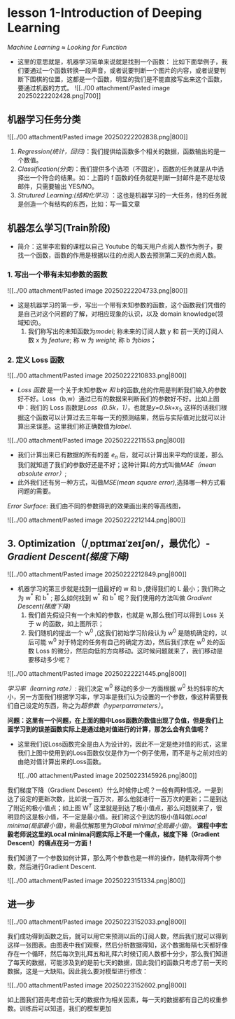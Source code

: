 # lesson 1-Introduction of Deeping Learning 

*Machine Learning ≈ Looking for Function*
- 这里的意思就是，机器学习简单来说就是找到一个函数：
   比如下面举例子，我们要通过一个函数转换一段声音，或者说要判断一个图片的内容，或者说要判断下围棋的位置，这都是一个函数，明显的我们是不能直接写出来这个函数，要通过机器的方式。
  ![[../00 attachment/Pasted image 20250222202428.png|700]]

## 机器学习任务分类

![[../00 attachment/Pasted image 20250222202838.png|800]]

1. *Regression(统计，回归)*：我们提供给函数多个相关的数据，函数输出的是一个数值。
2. *Classification(分类)*：我们提供多个选项（不固定），函数的任务就是从中选择出一个符合的结果。如：上面的 f 函数的任务就是判断一封邮件是不是垃圾邮件，只需要输出 YES/NO。
3. *Strutured Learning:(结构化学习)* ：这也是机器学习的一大任务，他的任务就是创造一个有结构的东西，比如：写一篇文章

## 机器怎么学习(Train阶段)

- 简介：这里李宏毅的课程以自己 Youtube 的每天用户点阅人数作为例子，要找一个函数，函数的作用是根据以往的点阅人数去预测第二天的点阅人数。

### 1. 写出一个带有未知参数的函数

![[../00 attachment/Pasted image 20250222204733.png|800]]

- 这是机器学习的第一步，写出一个带有未知参数的函数，这个函数我们凭借的是自己对这个问题的了解，对相应现象的认识，以及 domain knowledge(领域知识)。
  1. 我们称写出的未知函数为*model*; 称未来的订阅人数 y 和 前一天的订阅人数 x 为 *feature*; 称 w 为 *weight*; 称 b 为*bias*；

### 2. 定义 Loss 函数

![[../00 attachment/Pasted image 20250222210833.png|800]]

- *Loss 函数* 是一个关于未知参数*w 和 b*的函数,他的作用是判断我们输入的参数好不好。Loss（b,w）通过已有的数据来判断我们的参数好不好。比如上图中：我们的 Loss 函数是*Loss（0.5k，1）*，也就是*y=0.5k+x<sub>1</sub>*, 这样的话我们根据这个函数可以计算过去三年每一天的预测结果，然后与实际值对比就可以计算出来误差。这里我们称正确数值为*label*.

![[../00 attachment/Pasted image 20250222211553.png|800]]

- 我们计算出来已有数据的所有的差 *e<sub>n</sub>* 后，就可以计算出来平均的误差，那么我们就知道了我们的参数好还是不好；这种计算*L*的方式叫做*MAE（mean absolute error）*;
- 此外我们还有另一种方式，叫做*MSE(mean square error)*,选择哪一种方式看问题的需要。

*Error Surface*: 我们由不同的参数得到的效果画出来的等高线图，

![[../00 attachment/Pasted image 20250222212144.png|800]]

## 3. Optimization（/ˌɒptɪmaɪˈzeɪʃən/，最优化）-*Gradient Descent(梯度下降)*

![[../00 attachment/Pasted image 20250222212849.png|800]]

- 机器学习的第三步就是找到一组最好的 w 和 b ,使得我们的 L 最小；我们称之为 w$^*$ 和 b$^*$ ; 那么如何找到 w$^*$ 和 b$^*$ 呢？我们使用的方法叫做 *Gradient Descent(梯度下降)*
  1. 我们首先假设只有一个未知的参数，也就是 w,那么我们可以得到 Loss 关于 w 的函数，如上图所示；
  2. 我们随机的提出一个 w$^0$ ,(这我们初始学习阶段认为 w$^0$ 是随机确定的，以后可能 w$^0$ 对于特定的任务有自己的确定方法)，然后我们求在 w$^0$ 处的函数 Loss 的微分，然后向低的方向移动。这时候问题就来了，我们移动是要移动多少呢？
   
![[../00 attachment/Pasted image 20250222221445.png|800]]

*学习率（learning rate）:* 我们决定 w$^0$ 移动的多少一方面根据 w$^0$ 处的斜率的大小，另一方面我们根据学习率，学习率是我们认为设置的一个参数，像这种需要我们自己设定的东西，称之为*超参数（hyperparrameters）*。

**问题：这里有一个问题，在上面的图中Loss函数的数值出现了负值，但是我们上面学习到的误差函数实际上是通过绝对值进行的计算，那怎么会有负值呢？**

- 这里我们说Loss函数完全是由人为设计的，因此不一定是绝对值的形式，这里我们上图中使用到的Loss函数仅仅是作为一个例子使用，而不是与之前对应的由绝对值计算出来的Loss函数。
  
  ![[../00 attachment/Pasted image 20250223145926.png|800]]

我们梯度下降（Gradient Descent）什么时候停止呢？一般有两种情况，一是到达了设定的更新次数，比如说一百万次，那么他就进行一百万次的更新；二是到达了附近的极小值点；如上图 W$^T$  这里就是到达了极小值点，那么问题就来了，很明显的这是极小值，不一定是最小值。我们称这个到达的极小值叫做*Local minima(局部最小值)*，称最优解那里为*Global minima(全局最小值)*。
**课程中李宏毅老师说这里的Local minima问题实际上不是一个痛点，梯度下降（Gradient Descent）的痛点在另一方面！**

我们知道了一个参数如何计算，那么两个参数也是一样的操作，随机取得两个参数，然后进行Gradient Descent.

![[../00 attachment/Pasted image 20250223151334.png|800]]

## 进一步

![[../00 attachment/Pasted image 20250223152033.png|800]]

我们成功得到函数之后，就可以用它来预测以后的订阅人数，然后我们就可以得到这样一张图表。由图表中我们观察，然后分析数据得知，这个数据每隔七天都好像存在一个循环，然后每次到礼拜五和礼拜六时候订阅人数都十分少，那么我们知道了每天的数据，可能涉及到的是前七天的数据，因此我们的函数只考虑了前一天的数据，这是一大缺陷。因此我么要对模型进行修改：

![[../00 attachment/Pasted image 20250223152602.png|800]]

如上图我们首先考虑前七天的数据作为相关因素，每一天的数据都有自己的权重参数。训练后可以知道，我们的模型更加